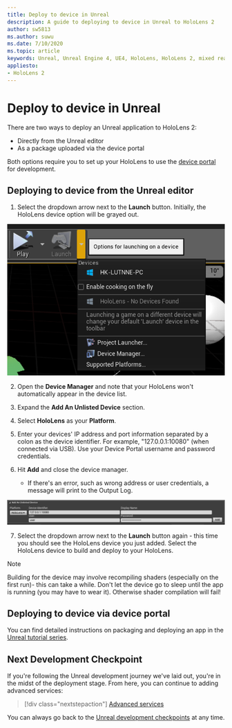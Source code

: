 ```yaml
---
title: Deploy to device in Unreal
description: A guide to deploying to device in Unreal to HoloLens 2
author: sw5813
ms.author: suwu
ms.date: 7/10/2020
ms.topic: article
keywords: Unreal, Unreal Engine 4, UE4, HoloLens, HoloLens 2, mixed reality, deploy to device, PC, documentation, mixed reality headset, windows mixed reality headset, virtual reality headset
appliesto:
- HoloLens 2
---
```



# Deploy to device in Unreal

There are two ways to deploy an Unreal application to HoloLens 2:
* Directly from the Unreal editor
* As a package uploaded via the device portal

Both options require you to set up your HoloLens to use the [device portal](../platform-capabilities-and-apis/using-the-windows-device-portal.md) for development.

## Deploying to device from the Unreal editor

1. Select the dropdown arrow next to the **Launch** button. Initially, the HoloLens device option will be grayed out.

![Launch dropdown options](images/unreal/launch-dropdown.png)

2. Open the **Device Manager** and note that your HoloLens won't automatically appear in the device list.

3. Expand the **Add An Unlisted Device** section.

4. Select **HoloLens** as your **Platform**.

5. Enter your devices' IP address and port information separated by a colon as the device identifier. For example, "127.0.0.1:10080" (when connected via USB). Use your Device Portal username and password credentials.

6. Hit **Add** and close the device manager.
    * If there's an error, such as wrong address or user credentials, a message will print to the Output Log.

![Adding an unlisted device](images/unreal/add-unlisted-device.png)

7. Select the dropdown arrow next to the **Launch** button again - this time you should see the HoloLens device you just added. Select the HoloLens device to build and deploy to your HoloLens.

>[!NOTE]
>Building for the device may involve recompiling shaders (especially on the first run)- this can take a while. Don't let the device go to sleep until the app is running (you may have to wear it). Otherwise shader compilation will fail!

## Deploying to device via device portal

You can find detailed instructions on packaging and deploying an app in the [Unreal tutorial series](tutorials/unreal-uxt-ch6.md#packaging-and-deploying-the-app-via-device-portal).

## Next Development Checkpoint

If you're following the Unreal development journey we've laid out, you're in the midst of the deployment stage. From here, you can continue to adding advanced services:

> [!div class="nextstepaction"]
> [Advanced services](unreal-development-overview.md#5-adding-services)

You can always go back to the [Unreal development checkpoints](unreal-development-overview.md#4-deploying-to-a-device) at any time.
